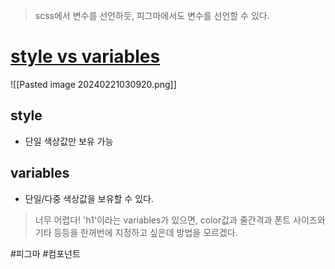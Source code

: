> scss에서 변수를 선언하듯, 피그마에서도 변수를 선언할 수 있다.
# [style vs variables](https://help.figma.com/hc/en-us/articles/15871097384471-The-difference-between-variables-and-styles)

![[Pasted image 20240221030920.png]]
## style
- 단일 색상값만 보유 가능
## variables
- 단일/다중 색상값을 보유할 수 있다.


> 너무 어렵다!
> 'h1'이라는 variables가 있으면, color값과 줄간격과 폰트 사이즈와 기타 등등을 한꺼번에 지정하고 싶은데 방법을 모르겠다. 





#피그마 #컴포넌트
